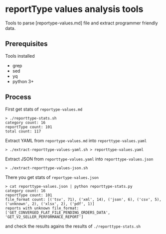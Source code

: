 # reportType values analysis tools

Tools to parse [reportype-values.md] file and extract programmer friendly data.

## Prerequisites

Tools installed

* grep
* sed
* yq
* python 3+

## Process

First get stats of `reportype-values.md`

    > ./reporttype-stats.sh
    category count: 16
    reportType count: 101
    total count: 117

Extract YAML from `reportype-values.md` into `reporttype-values.yaml`

    > ./extract-reporttype-values-yaml.sh > reporttype-values.yaml

Extract JSON from `reporttype-values.yaml` into `reporttype-values.json`

    > ./extract-reporttype-values-json.sh

There you get stats of `reportype-values.json`

    > cat reporttype-values.json | python reporttype-stats.py
    category count: 16
    reportType count: 101
    file_format count: [('tsv', 71), ('xml', 14), ('json', 6), ('csv', 5), ('unknown', 2), ('xlsx', 2), ('pdf', 1)]
    reports with unknown file_format:  ['GET_CONVERGED_FLAT_FILE_PENDING_ORDERS_DATA', 'GET_V2_SELLER_PERFORMANCE_REPORT']

and check the results agains the results of `./reporttype-stats.sh`
